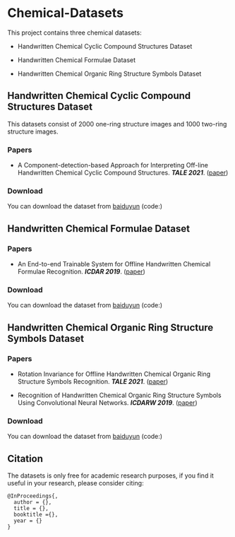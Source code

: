 # Chemical-Datasets

This project contains three chemical datasets:
* Handwritten Chemical Cyclic Compound Structures Dataset
  
* Handwritten Chemical Formulae Dataset  

* Handwritten Chemical Organic Ring Structure Symbols Dataset

## Handwritten Chemical Cyclic Compound Structures Dataset 

This datasets consist of 2000 one-ring structure images and 1000 two-ring structure images. 

### Papers
* A Component-detection-based Approach for Interpreting Off-line Handwritten Chemical Cyclic Compound Structures. ***TALE 2021***.  ([paper](https://ieeexplore.ieee.org/abstract/document/9678874))

### Download
You can download the dataset from [baiduyun]() (code:)


## Handwritten Chemical Formulae Dataset 

### Papers
* An End-to-end Trainable System for Offline Handwritten Chemical Formulae Recognition. ***ICDAR 2019***.  ([paper](https://ieeexplore.ieee.org/abstract/document/8977958))

### Download
You can download the dataset from [baiduyun]() (code:)


## Handwritten Chemical Organic Ring Structure Symbols Dataset 

### Papers  
* Rotation Invariance for Offline Handwritten Chemical Organic Ring Structure Symbols Recognition. ***TALE 2021***.  ([paper](https://ieeexplore.ieee.org/abstract/document/9678644))   

* Recognition of Handwritten Chemical Organic Ring Structure Symbols Using Convolutional Neural Networks. ***ICDARW 2019***.  ([paper](https://ieeexplore.ieee.org/abstract/document/8893085))

### Download
You can download the dataset from [baiduyun]() (code:)


## Citation

The datasets is only free for academic research purposes, if you find it useful in your research, please consider citing:
```
@InProceedings{,
  author = {}, 
  title = {}, 
  booktitle ={}, 
  year = {}
}
```
